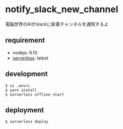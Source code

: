 # notify_slack_new_channel
電脳世界のAIがslackに新着チャンネルを通知するよ

## requirement
- nodejs: 6.10
- [serverless](https://github.com/serverless/serverless): latest

## development
```
$ vi .envrc 
$ yarn install
$ serverless offline start
```

## deployment
```
$ serverless deploy
```

